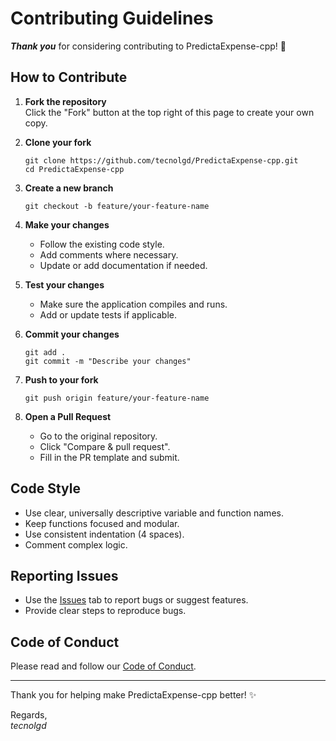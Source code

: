 # Contributing Guidelines

***Thank you*** for considering contributing to PredictaExpense-cpp! 🚀

## How to Contribute

1. **Fork the repository**  
   Click the "Fork" button at the top right of this page to create your own copy.

2. **Clone your fork**  
   ```
   git clone https://github.com/tecnolgd/PredictaExpense-cpp.git
   cd PredictaExpense-cpp
   ```

3. **Create a new branch**  
   ```
   git checkout -b feature/your-feature-name
   ```

4. **Make your changes**  
   - Follow the existing code style.
   - Add comments where necessary.
   - Update or add documentation if needed.

5. **Test your changes**  
   - Make sure the application compiles and runs.
   - Add or update tests if applicable.

6. **Commit your changes**  
   ```
   git add .
   git commit -m "Describe your changes"
   ```

7. **Push to your fork**  
   ```
   git push origin feature/your-feature-name
   ```

8. **Open a Pull Request**  
   - Go to the original repository.
   - Click "Compare & pull request".
   - Fill in the PR template and submit.

## Code Style

- Use clear, universally descriptive variable and function names.
- Keep functions focused and modular.
- Use consistent indentation (4 spaces).
- Comment complex logic.

## Reporting Issues

- Use the [Issues](https://github.com/tecnolgd/PredictaExpense-cpp/issues) tab to report bugs or suggest features.
- Provide clear steps to reproduce bugs.

## Code of Conduct

Please read and follow our [Code of Conduct](CODE_OF_CONDUCT.md).

---
Thank you for helping make PredictaExpense-cpp better! ✨

Regards,   
*tecnolgd*